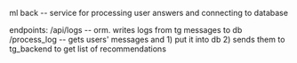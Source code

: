 ml back -- service for processing user answers and connecting to database

endpoints:
/api/logs -- orm. writes logs from tg messages to db
/process_log -- gets users' messages and 1) put it into db 2) sends them to tg_backend to get list of recommendations


